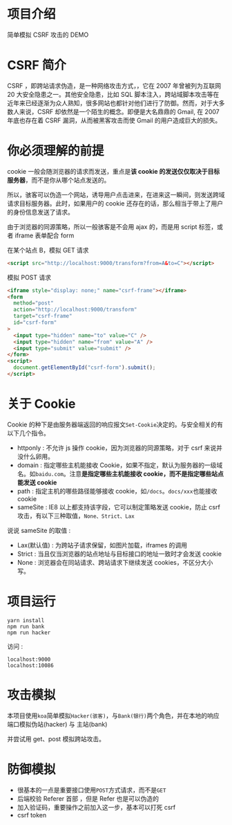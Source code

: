 # 项目介绍

简单模拟 CSRF 攻击的 DEMO

# CSRF 简介

CSRF ，即跨站请求伪造，是一种网络攻击方式，，它在 2007 年曾被列为互联网 20 大安全隐患之一。其他安全隐患，比如 SQL 脚本注入，跨站域脚本攻击等在近年来已经逐渐为众人熟知，很多网站也都针对他们进行了防御。然而，对于大多数人来说，CSRF 却依然是一个陌生的概念。即便是大名鼎鼎的 Gmail, 在 2007 年底也存在着 CSRF 漏洞，从而被黑客攻击而使 Gmail 的用户造成巨大的损失。

# 你必须理解的前提

cookie 一般会随浏览器的请求而发送，重点是**该 cookie 的发送仅仅取决于目标服务器**，而不是你从哪个站点发送的。

所以，骇客可以伪造一个网站，诱导用户点击进来，在进来这一瞬间，则发送跨域请求目标服务器。此时，如果用户的 cookie 还存在的话，那么相当于带上了用户的身份信息发送了请求。

由于浏览器的同源策略，所以一般骇客是不会用 ajax 的，而是用 script 标签，或者 iframe 表单配合 form

在某个站点 B，模拟 GET 请求

```html
<script src="http://localhost:9000/transform?from=A&to=C"></script>
```

模拟 POST 请求

```html
<iframe style="display: none;" name="csrf-frame"></iframe>
<form
  method="post"
  action="http://localhost:9000/transform"
  target="csrf-frame"
  id="csrf-form"
>
  <input type="hidden" name="to" value="C" />
  <input type="hidden" name="from" value="A" />
  <input type="submit" value="submit" />
</form>
<script>
  document.getElementById("csrf-form").submit();
</script>
```

# 关于 Cookie

Cookie 的种下是由服务器端返回的响应报文`Set-Cookie`决定的。与安全相关的有以下几个指令。

- httponly : 不允许 js 操作 cookie，因为浏览器的同源策略，对于 csrf 来说并没什么卵用。
- domain : 指定哪些主机能接收 Cookie，如果不指定，默认为服务器的一级域名。如`baidu.com`。注意**是指定哪些主机能接收 cookie，而不是指定哪些站点能发送 cookie**
- path : 指定主机的哪些路径能够接收 cookie，如`/docs`。`docs/xxx`也能接收 cookie
- sameSite : IE8 以上都支持该字段，它可以制定策略发送 cookie，防止 csrf 攻击，有以下三种取值，`None、Strict、Lax`

说说 sameSite 的取值 :

- Lax(默认值) : 为跨站子请求保留，如图片加载，iframes 的调用
- Strict : 当且仅当浏览器的站点地址与目标接口的地址一致时才会发送 cookie
- None : 浏览器会在同站请求、跨站请求下继续发送 cookies，不区分大小写。

# 项目运行

```
yarn install
npm run bank
npm run hacker
```

访问 :

```
localhost:9000
localhost:10086
```

# 攻击模拟

本项目使用`koa`简单模拟`Hacker(骇客)`，与`Bank(银行)`两个角色，并在本地的响应端口模拟伪站(hacker) 与 主站(bank)

并尝试用 get、post 模拟跨站攻击。

# 防御模拟

- 很基本的一点是重要接口使用`POST`方式请求，而不是`GET`
- 后端校验 Referer 首部 ，但是 Refer 也是可以伪造的
- 加入验证码，重要操作之前加入这一步，基本可以打死 csrf
- csrf token
